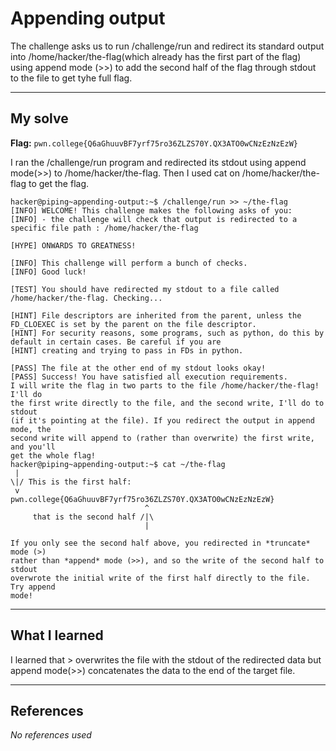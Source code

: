 # Appending output
The challenge asks us to run /challenge/run and redirect its standard output into /home/hacker/the-flag(which already has the first part of the flag) using append mode (>>) to add the second half of the flag through stdout to the file to get tyhe full flag.
***

## My solve
**Flag:** `pwn.college{Q6aGhuuvBF7yrf75ro36ZLZS70Y.QX3ATO0wCNzEzNzEzW}`

I ran the /challenge/run program and redirected its stdout using append mode(>>) to /home/hacker/the-flag. Then I used cat on /home/hacker/the-flag to get the flag.
```
hacker@piping~appending-output:~$ /challenge/run >> ~/the-flag
[INFO] WELCOME! This challenge makes the following asks of you:
[INFO] - the challenge will check that output is redirected to a specific file path : /home/hacker/the-flag

[HYPE] ONWARDS TO GREATNESS!

[INFO] This challenge will perform a bunch of checks.
[INFO] Good luck!

[TEST] You should have redirected my stdout to a file called /home/hacker/the-flag. Checking...

[HINT] File descriptors are inherited from the parent, unless the FD_CLOEXEC is set by the parent on the file descriptor.
[HINT] For security reasons, some programs, such as python, do this by default in certain cases. Be careful if you are
[HINT] creating and trying to pass in FDs in python.

[PASS] The file at the other end of my stdout looks okay!
[PASS] Success! You have satisfied all execution requirements.
I will write the flag in two parts to the file /home/hacker/the-flag! I'll do 
the first write directly to the file, and the second write, I'll do to stdout 
(if it's pointing at the file). If you redirect the output in append mode, the 
second write will append to (rather than overwrite) the first write, and you'll 
get the whole flag!
hacker@piping~appending-output:~$ cat ~/the-flag
 | 
\|/ This is the first half:
 v 
pwn.college{Q6aGhuuvBF7yrf75ro36ZLZS70Y.QX3ATO0wCNzEzNzEzW}
                              ^
     that is the second half /|\
                              |

If you only see the second half above, you redirected in *truncate* mode (>) 
rather than *append* mode (>>), and so the write of the second half to stdout 
overwrote the initial write of the first half directly to the file. Try append 
mode!
```

***

## What I learned
I  learned that > overwrites the file with the stdout of the redirected data but append mode(>>) concatenates the data to the end of the target file.

***

## References 
*No references used*